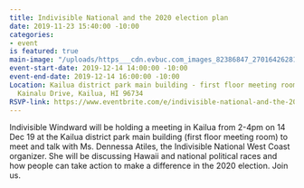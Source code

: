 ```yaml
---
title: Indivisible National and the 2020 election plan
date: 2019-11-23 15:40:00 -10:00
categories:
- event
is featured: true
main-image: "/uploads/https___cdn.evbuc.com_images_82386847_270164262813_1_original.jfif"
event-start-date: 2019-12-14 14:00:00 -10:00
event-end-date: 2019-12-14 16:00:00 -10:00
Location: Kailua district park main building - first floor meeting room, 21 South
  Kainalu Drive, Kailua, HI 96734
RSVP-link: https://www.eventbrite.com/e/indivisible-national-and-the-2020-election-plan-tickets-83299169057?aff=ebdssbdestsearch
---
```


Indivisible Windward will be holding a meeting in Kailua from 2-4pm on 14 Dec 19 at the Kailua district park main building (first floor meeting room) to meet and talk with Ms. Dennessa Atiles, the Indivisible National West Coast organizer. She will be discussing Hawaii and national political races and how people can take action to make a difference in the 2020 election. Join us.